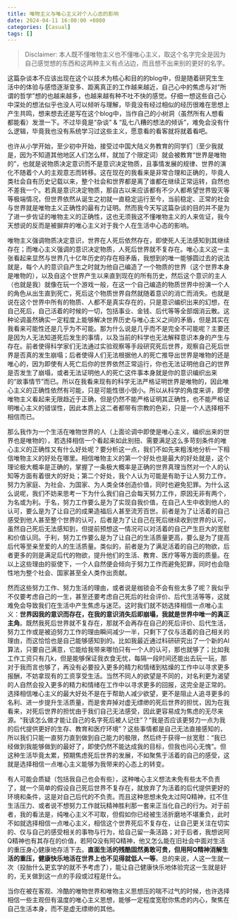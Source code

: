 ```yaml
---
title: 唯物主义与唯心主义对个人心态的影响
date: 2024-04-11 16:00:00 +0800
categories: [Casual]
tags: []
---
```


> Disclaimer: 本人既不懂唯物主义也不懂唯心主义，取这个名字完全是因为自己感觉想的东西和这两种主义有点沾边，而且想不出来别的更好的名字。

这篇杂谈本不应该出现在这个以技术为核心和目的的blog中，但是随着研究生生活中的体验与感悟逐渐变多、距离真正的工作越来越近，自己心中的焦虑与对“所谓的哲学”想的也越来越多，也越来越有种不吐不快的感觉。仔细一想这些自己心中深处的想法似乎也没人可以倾听与理解，毕竟没有经过相似的经历很难在思想上产生共鸣，想来想去还是写在这个blog中，当作自己的小树洞（虽然所有人想看都能看）发泄一下。不过毕竟是“杂谈” & “乱七八糟的想法的倾诉”，难免会没有什么逻辑，毕竟我也没有系统学习过这些主义，愿意看的看客就将就着看吧。


也许从小学开始，至少初中开始，接受过中国大陆义务教育的同学们（至少我就是，因为不知道其他地区人们怎么样，就加了个限定词）就会被教育“世界是唯物的”，也就是说物质决定意识而不是意识决定物质，且事情发展的规律、世界的演化不随着个人的主观意志而转移。这在现在的我看来是非常合理和正确的，毕竟人类社会自有历史记载以来，整个社会和世界都是离了谁都在继续正常运转，自然也不差我一个。若真是意识决定物质，那自古以来应该都有不少人都希望世界毁灭等等极端情况，但世界依然从诞生之初就一直稳定运行至今，当前稳定、正常的社会与世界就是唯物主义正确性的最有力证明。然而我今天写这篇杂谈的目的并不是为了进一步佐证的唯物主义的正确性，这也无须我这不懂唯物主义的人来佐证，我今天想说的反而是被摒弃的唯心主义对于我个人在生活中心态的影响。


唯物主义强调物质决定意识，世界在人死后依然存在，即使死人无法感知到其继续存在；而唯心主义强调的意识决定物质，人死后世界就不复存在。唯心主义这一主张看起来显然与世界几十亿年历史的存在相矛盾，我想到的唯一能够圆过去的说法就是，每个人的意识自产生之时就为他自己编造了一个物质的世界（这个世界本身是唯物的），以及自这个世界产生以来直到现在的所有历史，然后这个意识的主人（也就是我）就像在玩一个游戏一般，在这一个自己编造的物质世界中扮演一个人的角色从出生直到死亡，死后这个物质世界自然就随着意识的消亡而消失。也就是说在这个世界中所有的物质、人都不是真实存在的，只是意识编织出来的幻想，在自己死后，自己活着的时候的一切，包括事业、金钱、后代等等全部烟消云散。这种论调虽然确实一定程度上能够解决世界历史与唯心主义之间的矛盾，但是其实在我看来可能性还是几乎为不可能。那为什么说是几乎而不是完全不可能呢？主要还是因为人无法知道死后发生的事情，以及当前的科学也无法解释意识本身的产生与存在。前者使得科学家们无法通过实验观察等手段研究死后世界，观察自己死后世界是否真的发生崩塌；后者使得人们无法根据他人的死亡推导出世界是唯物的还是唯心的，因为即使有人死亡后你的世界依然正常运行，你也无法证明他自己的世界是否发生了崩塌，或者无法证明他人的死亡这件事本身就是你的意识编织出来的“故事情节”而已。所以在我看来现有的科学无法严格证明世界是唯物的，因此唯心主义的正确性依然有可能，只是可能性很小很小。所以从科学的角度来讲，即使唯物主义看起来无限趋近于正确，但是仍然不能严格证明其正确性，也不能严格证明唯心主义的错误性，因此本质上这二者都带有宗教的色彩，只是一个人选择相不相信而已。


那么我作为一个生活在唯物世界的人（上面论调中即使是唯心主义，编织出来的世界也是唯物的），若选择相信一个看起来如此别扭、需要满足这么多苛刻条件的唯心主义的正确性又有什么好处呢？要分析这一点，我们不如先来粗浅地分析一下相信唯物主义的好处在哪里。相信唯物主义的第一个好处也是最大的好处就是，这个理论极大概率是正确的，掌握了一条极大概率是正确的世界真理当然对一个人的认知等方面有着很大的好处；第二个好处，我个人认为可能是有助于让人努力工作，努力为家庭、为社会、为国家、为人类全体创造价值，同时也避免犯罪。为什么这么说呢，我们不妨来思考一下为什么我们自己会每天努力工作，原因无非有两个，为名或为利。于名，努力工作要么是为了实现自我价值，在自己人生中收到他人的认可，要么是为了让自己的成果造福后人甚至流芳百世。前者是为了让活着的自己感受到他人甚至整个世界的认可，后者是为了让自己在死后继续收到世界的认可，虽然自己死后无法感知到，但提前预想这一情况可以对活着的自己产生巨大的宽慰和价值认同。于利，努力工作要么是为了让自己的生活质量更高，要么是为了提高后代等至亲至爱的人的生活质量。类似的，前者是为了满足活着的自己的物欲，后者更多的则是满足后代的物欲，提升他们的生活、教育、医疗等等方面的质量。在以上这些理由的驱使下，一个人自然便会倾向于努力工作而避免犯罪，同时也会隐性地为整个社会、国家甚至全人类作出贡献。


然而这些努力工作、努力生活的理由，或者说是枷锁会不会有些太多了呢？我似乎不仅要考虑自己的一生，甚至还要考虑自己死后的社会评价、后代生活等等，这就难免会导致我们在生活中产生焦虑与迷茫。这时我们就不妨选择相信一点唯心主义：**世界因我的意识而存在，在我的意识消失后即崩塌，我就是世界中唯一的真正主角**。既然我死后世界就不复存在，那就不会再存在自己的死后评价、后代生活，努力工作或是被迫努力工作的理由瞬间减少一半，只剩下了仅与活着的自己相关的理由，而这恰恰也是自己能够感知到的。比如我最近通过科研研究出了一个新的AI算法，只要自己满意，它能给我带来哪怕只有一个人的认可，那也就够了；比如我工作工资只有几k，但是能够保证我衣食无忧，每隔一段时间还能出去玩一玩，那对于我而言也够了，再没有必要投入更多的精力和情绪到枯燥的工作中以寻求更多报酬，不妨拿现有的工资享受生活。当然不同人的欲望是不同的，对名利更为渴望的人自然会投入更多的精力和情绪在工作中以寻求更多的回报，这完全是正常的。选择相信唯心主义的最大好处不是在于帮助人减少欲望，更不是阻止人追寻更多的名利、进一步提升生活质量，而是舍弃掉对虚无缥缈的死后世界的担忧，因为在我看来，对死后世界的担忧由于我们自己无法感受，因此更容易成为焦虑的无尽来源。“我该怎么做才能让自己的名字死后被人记住”？“我是否应该更努力一点为我的后代提供更好的生存、教育和医疗环境”？这些事情都是自己无法直接感知的，所以我们只能一直努力直到做到自己能力的极限，然后终于获得一丝宽慰：“我已经做到我能够做到的最好了，即使仍然不能达成我的目标，但我也问心无愧”。但这种生活毕竟太累，预期焦虑死后世界的发展，不如聚焦于活着的自己的感受，这就是选择相信一点唯心主义能够为我带来的心态上的转变。


有人可能会质疑（包括我自己也会有些），这种唯心主义想法未免有些太不负责了，就一个简单的假设自己死后世界不复存在，就放弃了为活着的后代提供更好的环境和条件，这是对自己后代的不负责。而且这种思想未免太过阿Q精神，扛不住生活压力、或者说不想努力工作就玩精神胜利那一套来正当化自己的行为。对于前者，我的看法是，纯唯心主义不可取，但假如你已经被生活折磨地不堪重负，此时不如就选择相信一点唯心主义，相信这个世界死后不复存在，让自己更关注在切实的、仅与自己的感受相关的事物与行为，给自己留一条活路；对于后者，我想说阿Q精神也有其存在的价值，若阿Q没有阿Q精神，他又怎么能在旧社会中面对生活的重压身心健康地存活下去。**直面生活的残酷固然勇敢可贵，但用阿Q精神消解生活的重压，健康快乐地活在世界上也不见得就低人一等**。总的来说，人这一生就一次（投胎什么更玄学的就不予考虑了），能让自己健康快乐地体验完这一生就是好的，无关做到这一点的手段或过程是什么。


当你在被在客观、冷酷的唯物世界和唯物主义思想压的喘不过气的时候，也许选择相信一些主观但有温度的唯心主义思想，能够一定程度宽慰你焦虑的内心，聚焦在自己生活本身，而不是虚无缥缈的其他。
